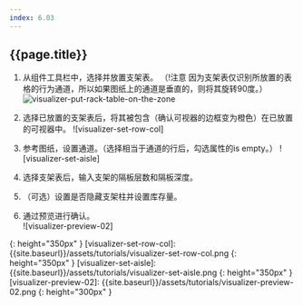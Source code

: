 ```yaml
---
index: 6.03
---
```

## {{page.title}}

1. 从组件工具栏中，选择并放置支架表。
（!注意 因为支架表仅识别所放置的表格的行为通道，所以如果图纸上的通道是垂直的，则将其旋转90度。）
![visualizer-put-rack-table-on-the-zone]

2. 选择已放置的支架表后，将其被包含（确认可视器的边框变为橙色）在已放置的可视器中。
![visualizer-set-row-col]

3. 参考图纸，设置通道。（选择相当于通道的行后，勾选属性的is empty。）
![visualizer-set-aisle]

4. 选择支架表后，输入支架的隔板层数和隔板深度。

5. （可选）设置是否隐藏支架柱并设置库存量。

6. 通过预览进行确认。<br>
![visualizer-preview-02]


[visualizer-put-rack-table-on-the-zone]: {{site.baseurl}}/assets/tutorials/visualizer-put-rack-table-on-the-zone.png
{: height="350px" }
[visualizer-set-row-col]: {{site.baseurl}}/assets/tutorials/visualizer-set-row-col.png
{: height="350px" }
[visualizer-set-aisle]: {{site.baseurl}}/assets/tutorials/visualizer-set-aisle.png
{: height="350px" }
[visualizer-preview-02]: {{site.baseurl}}/assets/tutorials/visualizer-preview-02.png
{: height="300px" }
